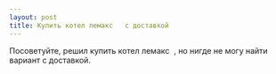```yaml
---
layout: post 
title: Купить котел лемакс  ‌‌ с доставкой 
--- 
```

Посоветуйте, решил купить котел лемакс  ‌‌ , но нигде не могу найти вариант с доставкой.